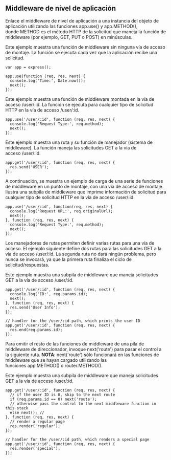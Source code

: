 ## Middleware de nivel de aplicación

Enlace el middleware de nivel de aplicación a una instancia del objeto de aplicación utilizando las funciones app.use() y app.METHOD(), donde METHOD es el método HTTP de la solicitud que maneja la función de middleware (por ejemplo, GET, PUT o POST) en minúsculas.

Este ejemplo muestra una función de middleware sin ninguna vía de acceso de montaje. La función se ejecuta cada vez que la aplicación recibe una solicitud.

```
var app = express();

app.use(function (req, res, next) {
  console.log('Time:', Date.now());
  next();
});
```

Este ejemplo muestra una función de middleware montada en la vía de acceso /user/:id. La función se ejecuta para cualquier tipo de solicitud HTTP en la vía de acceso /user/:id.

```
app.use('/user/:id', function (req, res, next) {
  console.log('Request Type:', req.method);
  next();
});
```

Este ejemplo muestra una ruta y su función de manejador (sistema de middleware). La función maneja las solicitudes GET a la vía de acceso /user/:id.

```
app.get('/user/:id', function (req, res, next) {
  res.send('USER');
});
```

A continuación, se muestra un ejemplo de carga de una serie de funciones de middleware en un punto de montaje, con una vía de acceso de montaje. Ilustra una subpila de middleware que imprime información de solicitud para cualquier tipo de solicitud HTTP en la vía de acceso /user/:id.

```
app.use('/user/:id', function(req, res, next) {
  console.log('Request URL:', req.originalUrl);
  next();
}, function (req, res, next) {
  console.log('Request Type:', req.method);
  next();
});
```

Los manejadores de rutas permiten definir varias rutas para una vía de acceso. El ejemplo siguiente define dos rutas para las solicitudes GET a la vía de acceso /user/:id. La segunda ruta no dará ningún problema, pero nunca se invocará, ya que la primera ruta finaliza el ciclo de solicitud/respuestas.

Este ejemplo muestra una subpila de middleware que maneja solicitudes GET a la vía de acceso /user/:id.

```
app.get('/user/:id', function (req, res, next) {
  console.log('ID:', req.params.id);
  next();
}, function (req, res, next) {
  res.send('User Info');
});

// handler for the /user/:id path, which prints the user ID
app.get('/user/:id', function (req, res, next) {
  res.end(req.params.id);
});
```

Para omitir el resto de las funciones de middleware de una pila de middleware de direccionador, invoque next('route') para pasar el control a la siguiente ruta. **NOTA**: next('route') sólo funcionará en las funciones de middleware que se hayan cargado utilizando las funciones app.METHOD() o router.METHOD().

Este ejemplo muestra una subpila de middleware que maneja solicitudes GET a la vía de acceso /user/:id.

```
app.get('/user/:id', function (req, res, next) {
  // if the user ID is 0, skip to the next route
  if (req.params.id == 0) next('route');
  // otherwise pass the control to the next middleware function in this stack
  else next(); //
}, function (req, res, next) {
  // render a regular page
  res.render('regular');
});

// handler for the /user/:id path, which renders a special page
app.get('/user/:id', function (req, res, next) {
  res.render('special');
});
```

